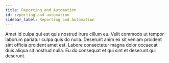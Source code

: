 ```yaml
---
title: Reporting and Automation
id: reporting-and-automation
sidebar_label: Reporting and Automation
---
```


Amet id culpa qui est quis nostrud irure cillum eu. Velit commodo ut tempor laborum pariatur culpa quis do nulla. Deserunt anim ex sit veniam proident sint officia proident amet est. Labore consectetur magna dolor occaecat duis aliqua sit nostrud nulla. Eu do consequat et qui sint et deserunt qui deserunt.

